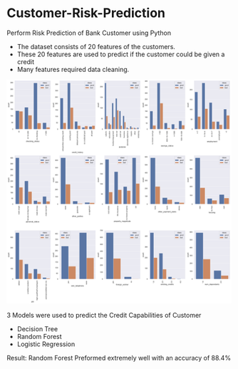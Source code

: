 # Customer-Risk-Prediction
Perform Risk Prediction of Bank Customer using Python

- The dataset consists of 20 features of the customers.
- These 20 features are used to predict if the customer could be given a credit
- Many features required data cleaning.

![alt text](https://github.com/vprawin/Customer-Risk-Prediction/blob/main/Image%20Reference/Img1.png)

3 Models were used to predict the Credit Capabilities of Customer
- Decision Tree
- Random Forest
- Logistic Regression

Result: Random Forest Preformed extremely well with an accuracy of 88.4%

